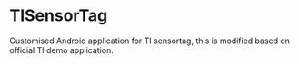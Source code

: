 # TISensorTag
Customised Android application for TI sensortag, this is modified based on official TI demo application.
